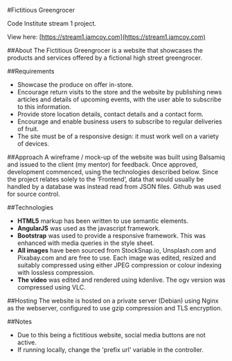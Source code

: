 #Fictitious Greengrocer

Code Institute stream 1 project.

View here:
[https://stream1.jamcoy.com](https://stream1.jamcoy.com)

##About
The Fictitious Greengrocer is a website that showcases the products and services offered by a fictional high street greengrocer.

##Requirements
- Showcase the produce on offer in-store.
- Encourage return visits to the store and the website by publishing news articles and details of upcoming events, with the user able to subscribe to this information.
- Provide store location details, contact details and a contact form.
- Encourage and enable business users to subscribe to regular deliveries of fruit.
- The site must be of a responsive design:  it must work well on a variety of devices.

##Approach
A wireframe / mock-up of the website was built using Balsamiq and issued to the client (my mentor) for feedback.  Once approved, development commenced, using the technologies described below.  Since the project relates solely to the ‘Frontend’, data that would usually be handled by a database was instead read from JSON files.
Github was used for  source control.

##Technologies
- **HTML5** markup has been written to use semantic elements.
- **AngularJS** was used as the javascript framework.
- **Bootstrap** was used to provide a responsive framework.  This was enhanced with media queries in the style sheet.
- **All images** have been sourced from StockSnap.io, Unsplash.com and Pixabay.com and are free to use.  Each image was edited, resized and suitably compressed using either JPEG compression or colour indexing with lossless compression.
- **The video** was edited and rendered using kdenlive.  The ogv version was compressed using VLC.

##Hosting
The website is hosted on a private server (Debian) using Nginx as the webserver, configured to use gzip compression and TLS encryption.

##Notes
- Due to this being a fictitious website, social media buttons are not active.
- If running locally, change the 'prefix url' variable in the controller.